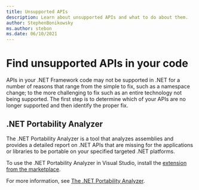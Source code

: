 ```yaml
---
title: Unsupported APIs
description: Learn about unsupported APIs and what to do about them.
author: StephenBonikowsky
ms.author: stebon
ms.date: 06/10/2021
---
```

# Find unsupported APIs in your code

APIs in your .NET Framework code may not be supported in .NET for a number of reasons that range from the simple to fix, such as a namespace change; to the more challenging to fix such as an entire technology not being supported. The first step is to determine which of your APIs are no longer supported and then identify the proper fix.

## .NET Portability Analyzer

The .NET Portability Analyzer is a tool that analyzes assemblies and provides a detailed report on .NET APIs that are missing for the applications or libraries to be portable on your specified targeted .NET platforms.

To use the .NET Portability Analyzer in Visual Studio, install the [extension from the marketplace](https://marketplace.visualstudio.com/items?itemName=ConnieYau.NETPortabilityAnalyzer).

For more information, see [The .NET Portability Analyzer](../../standard/analyzers/portability-analyzer.md).
